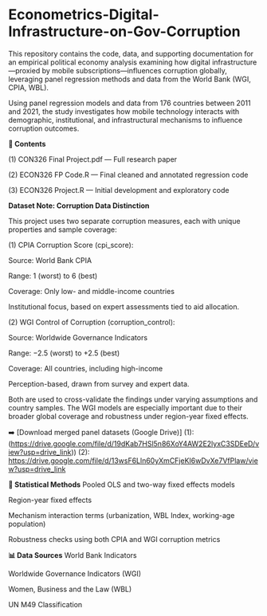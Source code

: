 # Econometrics-Digital-Infrastructure-on-Gov-Corruption
This repository contains the code, data, and supporting documentation for an empirical political economy analysis examining how digital infrastructure—proxied by mobile subscriptions—influences corruption globally, leveraging panel regression methods and data from the World Bank (WGI, CPIA, WBL).

Using panel regression models and data from 176 countries between 2011 and 2021, the study investigates how mobile technology interacts with demographic, institutional, and infrastructural mechanisms to influence corruption outcomes.

**📁 Contents**

(1) CON326 Final Project.pdf — Full research paper

(2) ECON326 FP Code.R — Final cleaned and annotated regression code

(3) ECON326 Project.R — Initial development and exploratory code

**Dataset Note: Corruption Data Distinction**

This project uses two separate corruption measures, each with unique properties and sample coverage:

(1) CPIA Corruption Score (cpi_score):

Source: World Bank CPIA

Range: 1 (worst) to 6 (best)

Coverage: Only low- and middle-income countries

Institutional focus, based on expert assessments tied to aid allocation.

(2) WGI Control of Corruption (corruption_control):

Source: Worldwide Governance Indicators

Range: −2.5 (worst) to +2.5 (best)

Coverage: All countries, including high-income

Perception-based, drawn from survey and expert data.

Both are used to cross-validate the findings under varying assumptions and country samples. The WGI models are especially important due to their broader global coverage and robustness under region-year fixed effects.

➡️ [Download merged panel datasets (Google Drive)]  (1): (https://drive.google.com/file/d/19dKab7HSl5n86XoY4AW2E2lyxC3SDEeD/view?usp=drive_link)) 
(2): https://drive.google.com/file/d/13wsF6Lln60yXmCFjeKI6wDvXe7VfPlaw/view?usp=drive_link



**🧪 Statistical Methods**
Pooled OLS and two-way fixed effects models

Region-year fixed effects

Mechanism interaction terms (urbanization, WBL Index, working-age population)

Robustness checks using both CPIA and WGI corruption metrics

**📊 Data Sources**
World Bank Indicators

Worldwide Governance Indicators (WGI)

Women, Business and the Law (WBL)

UN M49 Classification

